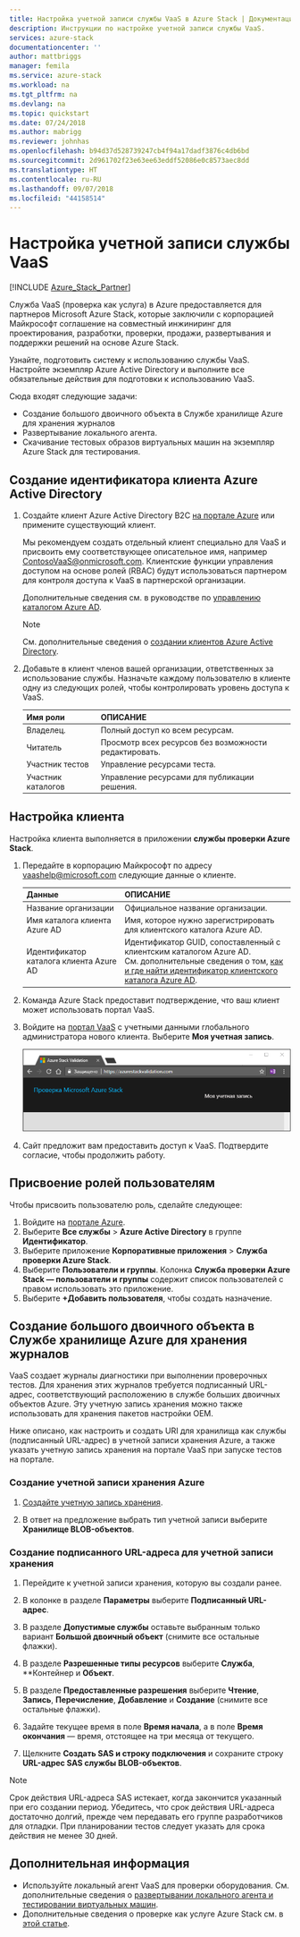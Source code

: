 ```yaml
---
title: Настройка учетной записи службы VaaS в Azure Stack | Документация Майкрософт
description: Инструкции по настройке учетной записи службы VaaS.
services: azure-stack
documentationcenter: ''
author: mattbriggs
manager: femila
ms.service: azure-stack
ms.workload: na
ms.tgt_pltfrm: na
ms.devlang: na
ms.topic: quickstart
ms.date: 07/24/2018
ms.author: mabrigg
ms.reviewer: johnhas
ms.openlocfilehash: b94d37d528739247cb4f94a17dadf3876c4db6bd
ms.sourcegitcommit: 2d961702f23e63ee63eddf52086e0c8573aec8dd
ms.translationtype: HT
ms.contentlocale: ru-RU
ms.lasthandoff: 09/07/2018
ms.locfileid: "44158514"
---
```

# <a name="set-up-your-validation-as-a-service-account"></a>Настройка учетной записи службы VaaS

[!INCLUDE [Azure_Stack_Partner](./includes/azure-stack-partner-appliesto.md)]

Служба VaaS (проверка как услуга) в Azure предоставляется для партнеров Microsoft Azure Stack, которые заключили с корпорацией Майкрософт соглашение на совместный инжиниринг для проектирования, разработки, проверки, продажи, развертывания и поддержки решений на основе Azure Stack.

Узнайте, подготовить систему к использованию службы VaaS. Настройте экземпляр Azure Active Directory и выполните все обязательные действия для подготовки к использованию VaaS. 

Сюда входят следующие задачи:

- Создание большого двоичного объекта в Службе хранилище Azure для хранения журналов
- Развертывание локального агента.
- Скачивание тестовых образов виртуальных машин на экземпляр Azure Stack для тестирования.

## <a name="create-an-azure-active-directory-tenant-id"></a>Создание идентификатора клиента Azure Active Directory

1. Создайте клиент Azure Active Directory B2C [на портале Azure](https://portal.azure.com) или примените существующий клиент.

    Мы рекомендуем создать отдельный клиент специально для VaaS и присвоить ему соответствующее описательное имя, например ContosoVaaS@onmicrosoft.com. Клиентские функции управления доступом на основе ролей (RBAC) будут использоваться партнером для контроля доступа к VaaS в партнерской организации.  
    
    Дополнительные сведения см. в руководстве по [управлению каталогом Azure AD](https://docs.microsoft.com/azure/active-directory/active-directory-administer).

    > [!Note]  
    > См. дополнительные сведения о [создании клиентов Azure Active Directory](https://docs.microsoft.com/azure/active-directory/get-started-azure-ad).

2. Добавьте в клиент членов вашей организации, ответственных за использование службы. Назначьте каждому пользователю в клиенте одну из следующих ролей, чтобы контролировать уровень доступа к VaaS.

    | Имя роли | ОПИСАНИЕ |
    |---------------------|------------------------------------------|
    | Владелец. | Полный доступ ко всем ресурсам. |
    | Читатель | Просмотр всех ресурсов без возможности редактировать. |
    | Участник тестов | Управление ресурсами теста. |
    | Участник каталогов | Управление ресурсами для публикации решения. |

## <a name="set-up-your-tenant"></a>Настройка клиента

Настройка клиента выполняется в приложении **службы проверки Azure Stack**. 

1. Передайте в корпорацию Майкрософт по адресу vaashelp@microsoft.com следующие данные о клиенте.

    | Данные | ОПИСАНИЕ |
    |--------------------------------|---------------------------------------------------------------------------------------------|
    | Название организации | Официальное название организации. |
    | Имя каталога клиента Azure AD | Имя, которое нужно зарегистрировать для клиентского каталога Azure AD. |
    | Идентификатор каталога клиента Azure AD | Идентификатор GUID, сопоставленный с клиентским каталогом Azure AD.<br> См. дополнительные сведения о том, [как и где найти идентификатор клиентского каталога Azure AD](https://docs.microsoft.com/azure/azure-resource-manager/resource-group-create-service-principal-portal#get-tenant-id). |

    

2. Команда Azure Stack предоставит подтверждение, что ваш клиент может использовать портал VaaS.

3. Войдите на [портал VaaS](https://azurestackvalidation.com/
) с учетными данными глобального администратора нового клиента. Выберите **Моя учетная запись**.

    ![Вход на портал VaaS](media/vaas_portalsignin.png)

3. Сайт предложит вам предоставить доступ к VaaS. Подтвердите согласие, чтобы продолжить работу.

## <a name="assign-user-roles"></a>Присвоение ролей пользователям

Чтобы присвоить пользователю роль, сделайте следующее:

1. Войдите на [портале Azure](https://portal.azure.com).
2. Выберите **Все службы** > **Azure Active Directory** в группе **Идентификатор**.
3. Выберите приложение **Корпоративные приложения** > **Служба проверки Azure Stack**.
4. Выберите **Пользователи и группы**. Колонка **Служба проверки Azure Stack — пользователи и группы** содержит список пользователей с правом использовать это приложение.
5. Выберите **+Добавить пользователя**, чтобы создать назначение.

## <a name="create-an-azure-storage-blob-to-store-logs"></a>Создание большого двоичного объекта в Службе хранилище Azure для хранения журналов

VaaS создает журналы диагностики при выполнении проверочных тестов. Для хранения этих журналов требуется подписанный URL-адрес, соответствующий расположению в службе больших двоичных объектов Azure. Эту учетную запись хранения можно также использовать для хранения пакетов настройки OEM.

Ниже описано, как настроить и создать URI для хранилища как службы (подписанный URL-адрес) в учетной записи хранения Azure, а также указать учетную запись хранения на портале VaaS при запуске тестов на портале.

### <a name="create-an-azure-storage-account"></a>Создание учетной записи хранения Azure

1. [Создайте учетную запись хранения](../../storage/common/storage-quickstart-create-account.md).

2. В ответ на предложение выбрать тип учетной записи выберите **Хранилище BLOB-объектов**.

### <a name="generate-a-sas-url-for-the-storage-account"></a>Создание подписанного URL-адреса для учетной записи хранения

1. Перейдите к учетной записи хранения, которую вы создали ранее.

2. В колонке в разделе **Параметры** выберите **Подписанный URL-адрес**.

3. В разделе **Допустимые службы** оставьте выбранным только вариант **Большой двоичный объект** (снимите все остальные флажки).

4. В разделе **Разрешенные типы ресурсов** выберите **Служба**, **Контейнер и **Объект**.

5. В разделе **Предоставленные разрешения** выберите **Чтение**, **Запись**, **Перечисление**, **Добавление** и **Создание** (снимите все остальные флажки).

6. Задайте текущее время в поле **Время начала**, а в поле **Время окончания** — время, отстоящее на три месяца от текущего.

7. Щелкните **Создать SAS и строку подключения** и сохраните строку **URL-адрес SAS службы BLOB-объектов**.

> [!Note]  
> Срок действия URL-адреса SAS истекает, когда закончится указанный при его создании период. Убедитесь, что срок действия URL-адреса достаточно долгий, прежде чем передавать его группе разработчиков для отладки. При планировании тестов следует указать для срока действия не менее 30 дней.

## <a name="next-steps"></a>Дополнительная информация

- Используйте локальный агент VaaS для проверки оборудования. См. дополнительные сведения о [развертывании локального агента и тестировании виртуальных машин](azure-stack-vaas-test-vm.md).
- Дополнительные сведения о проверке как услуге Azure Stack см. в [этой статье](https://docs.microsoft.com/azure/azure-stack/partner).